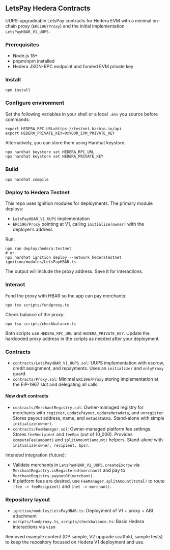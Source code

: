 ## LetsPay Hedera Contracts

UUPS-upgradeable LetsPay contracts for Hedera EVM with a minimal on-chain proxy (`ERC1967Proxy`) and the initial implementation `LetsPayHBAR_V1_UUPS`.

### Prerequisites

- Node.js 18+
- pnpm/npm installed
- Hedera JSON-RPC endpoint and funded EVM private key

### Install

```shell
npm install
```

### Configure environment

Set the following variables in your shell or a local `.env` you source before commands:

```shell
export HEDERA_RPC_URL=https://testnet.hashio.io/api
export HEDERA_PRIVATE_KEY=0xYOUR_EVM_PRIVATE_KEY
```

Alternatively, you can store them using Hardhat keystore:

```shell
npx hardhat keystore set HEDERA_RPC_URL
npx hardhat keystore set HEDERA_PRIVATE_KEY
```

### Build

```shell
npx hardhat compile
```

### Deploy to Hedera Testnet

This repo uses Ignition modules for deployments. The primary module deploys:
- `LetsPayHBAR_V1_UUPS` implementation
- `ERC1967Proxy` pointing at V1, calling `initialize(owner)` with the deployer’s address

Run:

```shell
npm run deploy:hedera:testnet
# or
npx hardhat ignition deploy --network hederaTestnet ignition/modules/LetsPayHBAR.ts
```

The output will include the proxy address. Save it for interactions.

### Interact

Fund the proxy with HBAR so the app can pay merchants:

```shell
npx tsx scripts/fundproxy.ts
```

Check balance of the proxy:

```shell
npx tsx scripts/checkbalance.ts
```

Both scripts use `HEDERA_RPC_URL` and `HEDERA_PRIVATE_KEY`. Update the hardcoded proxy address in the scripts as needed after your deployment.

### Contracts

- `contracts/LetsPayHBAR_V1_UUPS.sol`: UUPS implementation with escrow, credit assignment, and repayments. Uses an `initializer` and `onlyProxy` guard.
- `contracts/Proxy.sol`: Minimal `ERC1967Proxy` storing implementation at the EIP-1967 slot and delegating all calls.

#### New draft contracts

- `contracts/MerchantRegistry.sol`: Owner-managed registry for merchants with `register`, `updatePayout`, `updateMetadata`, and `unregister`. Stores payout address, name, and `metadataURI`. Stand-alone with simple `initialize(owner)`.
- `contracts/FeeManager.sol`: Owner-managed platform fee settings. Stores `feeRecipient` and `feeBps` (out of 10_000). Provides `computeFee(amount)` and `splitAmount(amount)` helpers. Stand-alone with `initialize(owner, recipient, bps)`.

Intended integration (future):
- Validate merchants in `LetsPayHBAR_V1_UUPS.createEscrow` via `MerchantRegistry.isRegistered(merchant)` and pay to `MerchantRegistry.payoutOf(merchant)`.
- If platform fees are desired, use `FeeManager.splitAmount(total)` to route `(fee -> feeRecipient)` and `(net -> merchant)`.

### Repository layout

- `ignition/modules/LetsPayHBAR.ts`: Deployment of V1 + proxy + ABI attachment
- `scripts/fundproxy.ts`, `scripts/checkbalance.ts`: Basic Hedera interactions via `viem`

Removed example content (OP sample, V2 upgrade scaffold, sample tests) to keep the repository focused on Hedera V1 deployment and use.
